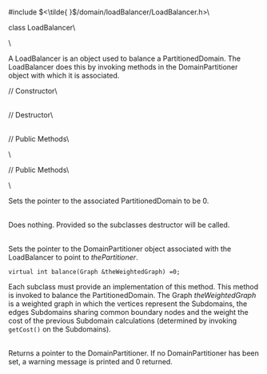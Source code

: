 \
\#include $<\tilde{ }$/domain/loadBalancer/LoadBalancer.h$>$\

class LoadBalancer\

\

A LoadBalancer is an object used to balance a PartitionedDomain. The
LoadBalancer does this by invoking methods in the DomainPartitioner
object with which it is associated.

// Constructor\

\
// Destructor\

\
// Public Methods\

\

// Public Methods\

\

Sets the pointer to the associated PartitionedDomain to be $0$.

\
Does nothing. Provided so the subclasses destructor will be called.

\
Sets the pointer to the DomainPartitioner object associated with the
LoadBalancer to point to *thePartitioner*.

```{.cpp}
virtual int balance(Graph &theWeightedGraph) =0;
```

Each subclass must provide an implementation of this method. This method
is invoked to balance the PartitionedDomain. The Graph
*theWeightedGraph* is a weighted graph in which the vertices represent
the Subdomains, the edges Subdomains sharing common boundary nodes and
the weight the cost of the previous Subdomain calculations (determined
by invoking `getCost()` on the Subdomains).

\
Returns a pointer to the DomainPartitioner. If no DomainPartitioner has
been set, a warning message is printed and $0$ returned.
